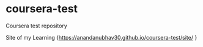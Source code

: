 # coursera-test
Coursera test repository

Site of my Learning {https://anandanubhav30.github.io/coursera-test/site/ }